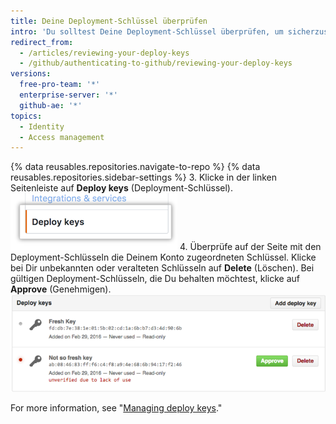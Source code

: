 ```yaml
---
title: Deine Deployment-Schlüssel überprüfen
intro: 'Du solltest Deine Deployment-Schlüssel überprüfen, um sicherzustellen, dass keine unautorisierten (und möglicherweise kompromittierten) Schlüssel vorhanden sind. Vorhandene Deployment-Schlüssel, die gültig sind, kannst Du auch genehmigen.'
redirect_from:
  - /articles/reviewing-your-deploy-keys
  - /github/authenticating-to-github/reviewing-your-deploy-keys
versions:
  free-pro-team: '*'
  enterprise-server: '*'
  github-ae: '*'
topics:
  - Identity
  - Access management
---
```

{% data reusables.repositories.navigate-to-repo %}
{% data reusables.repositories.sidebar-settings %}
3. Klicke in der linken Seitenleiste auf **Deploy keys** (Deployment-Schlüssel). ![Einstellungen für Deployment-Schlüssel](/assets/images/help/settings/settings-sidebar-deploy-keys.png)
4. Überprüfe auf der Seite mit den Deployment-Schlüsseln die Deinem Konto zugeordneten Schlüssel. Klicke bei Dir unbekannten oder veralteten Schlüsseln auf **Delete** (Löschen). Bei gültigen Deployment-Schlüsseln, die Du behalten möchtest, klicke auf **Approve** (Genehmigen). ![Liste der Deployment-Schlüssel](/assets/images/help/settings/settings-deploy-key-review.png)

For more information, see "[Managing deploy keys](/guides/managing-deploy-keys)."
